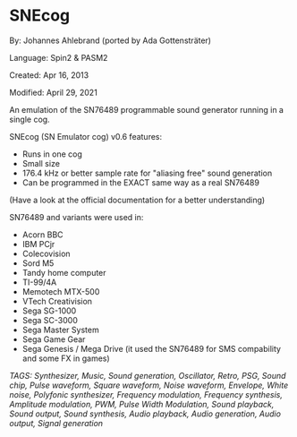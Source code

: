 # SNEcog

By: Johannes Ahlebrand (ported by Ada Gottensträter)

Language: Spin2 & PASM2

Created: Apr 16, 2013

Modified: April 29, 2021

An emulation of the SN76489 programmable sound generator running in a single cog.

SNEcog (SN Emulator cog) v0.6 features:

*   Runs in one cog
*   Small size
*   176.4 kHz or better sample rate for "aliasing free" sound generation
*   Can be programmed in the EXACT same way as a real SN76489

(Have a look at the official documentation for a better understanding)

SN76489 and variants were used in:

*   Acorn BBC
*   IBM PCjr
*   Colecovision
*   Sord M5
*   Tandy home computer
*   TI-99/4A
*   Memotech MTX-500
*   VTech Creativision
*   Sega SG-1000 
*   Sega SC-3000 
*   Sega Master System 
*   Sega Game Gear
*   Sega Genesis / Mega Drive (it used the SN76489 for SMS compability and some FX in games)

_TAGS: Synthesizer, Music, Sound generation, Oscillator, Retro, PSG, Sound chip, Pulse waveform, Square waveform, Noise waveform, Envelope, White noise, Polyfonic synthesizer, Frequency modulation, Frequency synthesis, Amplitude modulation, PWM, Pulse Width Modulation, Sound playback, Sound output, Sound synthesis, Audio playback, Audio generation, Audio output, Signal generation_
